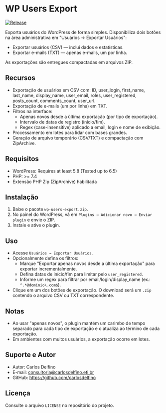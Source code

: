# WP Users Export

[![Release](https://img.shields.io/github/v/release/RapportTecnologia/wp-user-export?display_name=tag&sort=semver)](https://github.com/RapportTecnologia/wp-user-export/releases)

Exporta usuários do WordPress de forma simples. Disponibiliza dois botões na área administrativa em "Usuários → Exportar Usuários":

- Exportar usuários (CSV) — inclui dados e estatísticas.
- Exportar e-mails (TXT) — apenas e-mails, um por linha.

As exportações são entregues compactadas em arquivos ZIP.

## Recursos
- Exportação de usuários em CSV com: ID, user_login, first_name, last_name, display_name, user_email, roles, user_registered, posts_count, comments_count, user_url.
- Exportação de e-mails (um por linha) em TXT.
- Filtros na interface:
  - Apenas novos desde a última exportação (por tipo de exportação).
  - Intervalo de datas de registro (início/fim).
  - Regex (case-insensitive) aplicado a email, login e nome de exibição.
- Processamento em lotes para lidar com bases grandes.
- Geração de arquivo temporário (CSV/TXT) e compactação com ZipArchive.

## Requisitos
- WordPress: Requires at least 5.8 (Tested up to 6.5)
- PHP: >= 7.4
- Extensão PHP Zip (ZipArchive) habilitada

## Instalação
1. Baixe o pacote `wp-users-export.zip`.
2. No painel do WordPress, vá em `Plugins → Adicionar novo → Enviar plugin` e envie o ZIP.
3. Instale e ative o plugin.

## Uso
- Acesse `Usuários → Exportar Usuários`.
- Opcionalmente defina os filtros:
  - Marque "Exportar apenas novos desde a última exportação" para exportar incrementalmente.
  - Defina datas de início/fim para limitar pelo `user_registered`.
  - Informe um regex para filtrar por email/login/display_name (ex.: `^.*@dominio\.com$`).
- Clique em um dos botões de exportação. O download será um `.zip` contendo o arquivo CSV ou TXT correspondente.

## Notas
- Ao usar "apenas novos", o plugin mantém um carimbo de tempo separado para cada tipo de exportação e o atualiza ao término de cada exportação.
- Em ambientes com muitos usuários, a exportação ocorre em lotes.

## Suporte e Autor
- Autor: Carlos Delfino
- E-mail: consultoria@carlosdelfino.eti.br
- GitHub: https://github.com/carlosdelfino

## Licença
Consulte o arquivo `LICENSE` no repositório do projeto.
